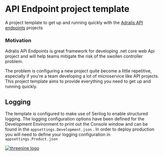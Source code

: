 # API Endpoint project template

A project template to get up and running quickly with the [Adralis API endpoints](https://github.com/ardalis/ApiEndpoints "ASP.NET Core API Endpoints") projects 

### Motivation

Adralis APi Endpoints is great framework for developing .net core web Api project and will help teams mitigate the risk of the swollen controller problem.

The problem is configuring a new project quite become a little repetitive, especially if you're a team developing a lot of microservice like API projects. This project template aims to provide
everything you need to get up and running quickly.


## Logging
The template is configured to make use of Serilog to enable structured logging. The logging configuration options have been defined for the Development Environment to print out the Console window
and can be found in the `appsettings.Development.json`  . In order to deploy production you will need to define your logging configuration in `appsettings.Product.json`



[![threenine logo](http://static.threenine.co.uk/img/github_footer.png)](https://threenine.co.uk/)